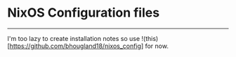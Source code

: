 # NixOS Configuration files

---

I'm too lazy to create installation notes so use !(this)[https://github.com/bhougland18/nixos_config] for now.
